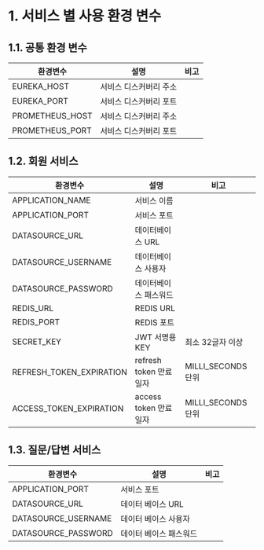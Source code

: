 # 1. 서비스 별 사용 환경 변수

## 1.1. 공통 환경 변수

| 환경변수            | 설명           | 비고 |
|-----------------|--------------|----|
| EUREKA_HOST     | 서비스 디스커버리 주소 |    |
| EUREKA_PORT     | 서비스 디스커버리 포트 |    |
| PROMETHEUS_HOST | 서비스 디스커버리 주소 |    |
| PROMETHEUS_PORT | 서비스 디스커버리 포트 |    |

## 1.2. 회원 서비스

| 환경변수                     | 설명                 | 비고               |
|--------------------------|--------------------|------------------|
| APPLICATION_NAME         | 서비스 이름             |                  |
| APPLICATION_PORT         | 서비스 포트             |                  |
| DATASOURCE_URL           | 데이터베이스 URL         |                  |
| DATASOURCE_USERNAME      | 데이터베이스 사용자         |                  |
| DATASOURCE_PASSWORD      | 데이터베이스 패스워드        |                  |
| REDIS_URL                | REDIS URL          |                  |
| REDIS_PORT               | REDIS 포트           |                  |
| SECRET_KEY               | JWT 서명용 KEY        | 최소 32글자 이상       |
| REFRESH_TOKEN_EXPIRATION | refresh token 만료일자 | MILLI_SECONDS 단위 |
| ACCESS_TOKEN_EXPIRATION  | access token 만료일자  | MILLI_SECONDS 단위 |

## 1.3. 질문/답변 서비스

| 환경변수                | 설명           | 비고 |
|---------------------|--------------|----|
| APPLICATION_PORT    | 서비스 포트       |    |
| DATASOURCE_URL      | 데이터 베이스 URL  |    |
| DATASOURCE_USERNAME | 데이터 베이스 사용자  |    |
| DATASOURCE_PASSWORD | 데이터 베이스 패스워드 |    |
